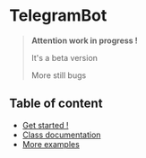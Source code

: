 # TelegramBot

> **Attention work in progress !**
> 
> It's a beta version
>  
> More still bugs

## Table of content

- [Get started !](docs/get_started.md)
- [Class documentation](docs/class_documentation.md)
- [More examples](docs/examples.md)